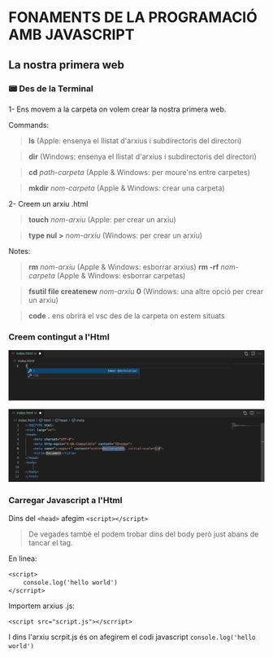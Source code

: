 # FONAMENTS DE LA PROGRAMACIÓ AMB JAVASCRIPT

## **La nostra primera web**

### 📟 Des de la Terminal

1- Ens movem a la carpeta on volem crear la nostra primera web.

Commands:

> **ls** (Apple: ensenya el llistat d'arxius i subdirectoris del directori)

> **dir** (Windows: ensenya el llistat d'arxius i subdirectoris del directori)

> **cd** *path-carpeta* (Apple & Windows: per moure'ns entre carpetes)

> **mkdir** *nom-carpeta* (Apple & Windows: crear una carpeta)

2- Creem un arxiu .html

> **touch** *nom-arxiu* (Apple: per crear un arxiu)

> **type nul >** *nom-arxiu* (Windows: per crear un arxiu)

Notes:

> **rm** *nom-arxiu* (Apple & Windows: esborrar arxius)
> **rm -rf** *nom-carpeta* (Apple & Windows: esborrar carpetas)

> **fsutil file createnew** *nom-arxiu* **0** (Windows: una altre opció per crear un arxiu)

> **code .** ens obrirà el vsc des de la carpeta on estem situats

### Creem contingut a l'Html

![Exemple de com crear el contingut en un arxiu Html](./primer-html.png)

![Exemple de com crear el contingut en un arxiu Html](./primer-html-sintaxi.png)

### Carregar Javascript a l'Html

Dins del ```<head>``` afegim ```<script></script>```

> De vegades també el podem trobar dins del body però just abans de tancar el tag.

En linea: 
```
<script>
    console.log('hello world')
</scrript>
```
Importem arxius .js:
```
<script src="script.js"></scrript>
```
I dins l'arxiu scrpit.js és on afegirem el codi javascript ```console.log('hello world')```
